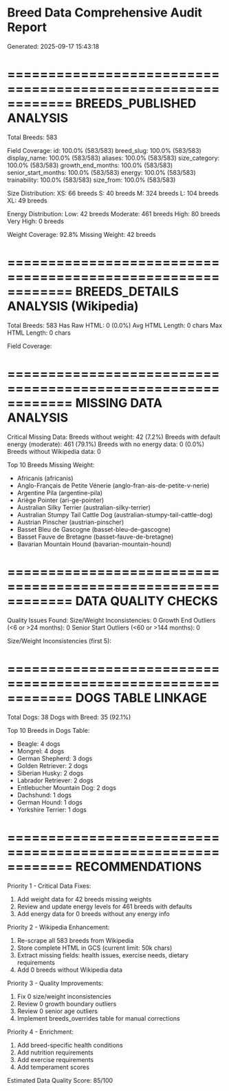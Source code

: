 # Breed Data Comprehensive Audit Report
Generated: 2025-09-17 15:43:18

============================================================
BREEDS_PUBLISHED ANALYSIS
============================================================

Total Breeds: 583

Field Coverage:
  id: 100.0% (583/583)
  breed_slug: 100.0% (583/583)
  display_name: 100.0% (583/583)
  aliases: 100.0% (583/583)
  size_category: 100.0% (583/583)
  growth_end_months: 100.0% (583/583)
  senior_start_months: 100.0% (583/583)
  energy: 100.0% (583/583)
  trainability: 100.0% (583/583)
  size_from: 100.0% (583/583)

Size Distribution:
  XS: 66 breeds
  S:  40 breeds
  M:  324 breeds
  L:  104 breeds
  XL: 49 breeds

Energy Distribution:
  Low:       42 breeds
  Moderate:  461 breeds
  High:      80 breeds
  Very High: 0 breeds

Weight Coverage: 92.8%
Missing Weight: 42 breeds


============================================================
BREEDS_DETAILS ANALYSIS (Wikipedia)
============================================================

Total Breeds: 583
Has Raw HTML: 0 (0.0%)
Avg HTML Length: 0 chars
Max HTML Length: 0 chars

Field Coverage:


============================================================
MISSING DATA ANALYSIS
============================================================

Critical Missing Data:
  Breeds without weight: 42 (7.2%)
  Breeds with default energy (moderate): 461 (79.1%)
  Breeds with no energy data: 0 (0.0%)
  Breeds without Wikipedia data: 0

Top 10 Breeds Missing Weight:
  - Africanis (africanis)
  - Anglo-Français de Petite Vénerie (anglo-fran-ais-de-petite-v-nerie)
  - Argentine Pila (argentine-pila)
  - Ariège Pointer (ari-ge-pointer)
  - Australian Silky Terrier (australian-silky-terrier)
  - Australian Stumpy Tail Cattle Dog (australian-stumpy-tail-cattle-dog)
  - Austrian Pinscher (austrian-pinscher)
  - Basset Bleu de Gascogne (basset-bleu-de-gascogne)
  - Basset Fauve de Bretagne (basset-fauve-de-bretagne)
  - Bavarian Mountain Hound (bavarian-mountain-hound)


============================================================
DATA QUALITY CHECKS
============================================================

Quality Issues Found:
  Size/Weight Inconsistencies: 0
  Growth End Outliers (<6 or >24 months): 0
  Senior Start Outliers (<60 or >144 months): 0

Size/Weight Inconsistencies (first 5):


============================================================
DOGS TABLE LINKAGE
============================================================

Total Dogs: 38
Dogs with Breed: 35 (92.1%)

Top 10 Breeds in Dogs Table:
  - Beagle: 4 dogs
  - Mongrel: 4 dogs
  - German Shepherd: 3 dogs
  - Golden Retriever: 2 dogs
  - Siberian Husky: 2 dogs
  - Labrador Retriever: 2 dogs
  - Entlebucher Mountain Dog: 2 dogs
  - Dachshund: 1 dogs
  - German Hound: 1 dogs
  - Yorkshire Terrier: 1 dogs


============================================================
RECOMMENDATIONS
============================================================

Priority 1 - Critical Data Fixes:
  1. Add weight data for 42 breeds missing weights
  2. Review and update energy levels for 461 breeds with defaults
  3. Add energy data for 0 breeds without any energy info

Priority 2 - Wikipedia Enhancement:
  1. Re-scrape all 583 breeds from Wikipedia
  2. Store complete HTML in GCS (current limit: 50k chars)
  3. Extract missing fields: health issues, exercise needs, dietary requirements
  4. Add 0 breeds without Wikipedia data

Priority 3 - Quality Improvements:
  1. Fix 0 size/weight inconsistencies
  2. Review 0 growth boundary outliers
  3. Review 0 senior age outliers
  4. Implement breeds_overrides table for manual corrections

Priority 4 - Enrichment:
  1. Add breed-specific health conditions
  2. Add nutrition requirements
  3. Add exercise requirements
  4. Add temperament scores

Estimated Data Quality Score: 85/100
